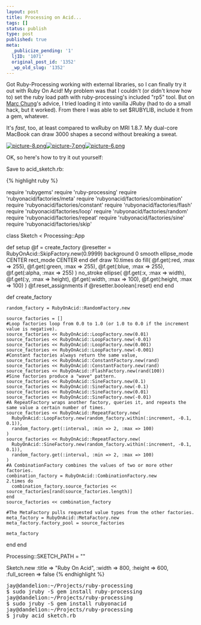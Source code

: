 ```yaml
---
layout: post
title: Processing on Acid...
tags: []
status: publish
type: post
published: true
meta:
  _publicize_pending: '1'
  ljID: '1071'
  original_post_id: '1352'
  _wp_old_slug: '1352'
---
```

Got Ruby-Processing working with external libraries, so I can finally try it out with Ruby On Acid!  My problem was that I couldn't (or didn't know how to) set the ruby load path with ruby-processing's included "rp5" tool.  But on <a href="http://blog.marcchung.com/">Marc Chung</a>'s advice, I tried loading it into vanilla JRuby (had to do a small hack, but it worked).  From there I was able to set $RUBYLIB, include it from a gem, whatever.

It's <em>fast</em>, too, at least compared to wxRuby on MRI 1.8.7.  My dual-core MacBook can draw 3000 shapes a second without breaking a sweat.

<a href='http://jay.mcgavren.com/blog/wp-content/uploads/2009/12/picture-8.png' title='picture-8.png'><img src='http://jay.mcgavren.com/blog/wp-content/uploads/2009/12/picture-8.thumbnail.png' alt='picture-8.png' /></a><a href='http://jay.mcgavren.com/blog/wp-content/uploads/2009/12/picture-7.png' title='picture-7.png'><img src='http://jay.mcgavren.com/blog/wp-content/uploads/2009/12/picture-7.thumbnail.png' alt='picture-7.png' /></a><a href='http://jay.mcgavren.com/blog/wp-content/uploads/2009/12/picture-6.png' title='picture-6.png'><img src='http://jay.mcgavren.com/blog/wp-content/uploads/2009/12/picture-6.thumbnail.png' alt='picture-6.png' /></a>

OK, so here's how to try it out yourself:

Save to acid_sketch.rb:

{% highlight ruby %}

require 'rubygems'
require 'ruby-processing'
require 'rubyonacid/factories/meta'
require 'rubyonacid/factories/combination'
require 'rubyonacid/factories/constant'
require 'rubyonacid/factories/flash'
require 'rubyonacid/factories/loop'
require 'rubyonacid/factories/random'
require 'rubyonacid/factories/repeat'
require 'rubyonacid/factories/sine'
require 'rubyonacid/factories/skip'

class Sketch < Processing::App

  def setup
    @f = create_factory
    @resetter = RubyOnAcid::SkipFactory.new(0.9999)
    background 0
    smooth
    ellipse_mode CENTER
    rect_mode CENTER
  end
  def draw
    10.times do
      fill(
        @f.get(:red, :max => 255),
        @f.get(:green, :max => 255),
        @f.get(:blue, :max => 255),
        @f.get(:alpha, :max => 255)
      )
      no_stroke
      ellipse(
        @f.get(:x, :max => width),
        @f.get(:y, :max => height),
        @f.get(:width, :max => 100),
        @f.get(:height, :max => 100)
      )
      @f.reset_assignments if @resetter.boolean(:reset)
    end
  end

  def create_factory

    random_factory = RubyOnAcid::RandomFactory.new

    source_factories = []
    #Loop factories loop from 0.0 to 1.0 (or 1.0 to 0.0 if the increment value is negative).
    source_factories << RubyOnAcid::LoopFactory.new(0.01)
    source_factories << RubyOnAcid::LoopFactory.new(-0.01)
    source_factories << RubyOnAcid::LoopFactory.new(0.001)
    source_factories << RubyOnAcid::LoopFactory.new(-0.001)
    #Constant factories always return the same value,
    source_factories << RubyOnAcid::ConstantFactory.new(rand)
    source_factories << RubyOnAcid::ConstantFactory.new(rand)
    source_factories << RubyOnAcid::FlashFactory.new(rand(100))
    #Sine factories produce a "wave" pattern.
    source_factories << RubyOnAcid::SineFactory.new(0.1)
    source_factories << RubyOnAcid::SineFactory.new(-0.1)
    source_factories << RubyOnAcid::SineFactory.new(0.01)
    source_factories << RubyOnAcid::SineFactory.new(-0.01)
    #A RepeatFactory wraps another factory, queries it, and repeats the same value a certain number of times.
    source_factories << RubyOnAcid::RepeatFactory.new(
      RubyOnAcid::LoopFactory.new(random_factory.within(:increment, -0.1, 0.1)),
      random_factory.get(:interval, :min => 2, :max => 100)
    )
    source_factories << RubyOnAcid::RepeatFactory.new(
      RubyOnAcid::SineFactory.new(random_factory.within(:increment, -0.1, 0.1)),
      random_factory.get(:interval, :min => 2, :max => 100)
    )
    #A CombinationFactory combines the values of two or more other factories.
    combination_factory = RubyOnAcid::CombinationFactory.new
    2.times do
      combination_factory.source_factories << source_factories[rand(source_factories.length)]
    end
    source_factories << combination_factory

    #The MetaFactory pulls requested value types from the other factories.
    meta_factory = RubyOnAcid::MetaFactory.new
    meta_factory.factory_pool = source_factories

    meta_factory

  end
end

Processing::SKETCH_PATH = ""

Sketch.new :title => "Ruby On Acid", :width => 800, :height => 600, :full_screen => false
{% endhighlight %}

<pre>
jay@dandelion:~/Projects/ruby-processing
$ sudo jruby -S gem install ruby-processing
jay@dandelion:~/Projects/ruby-processing
$ sudo jruby -S gem install rubyonacid
jay@dandelion:~/Projects/ruby-processing
$ jruby acid_sketch.rb
</pre>
